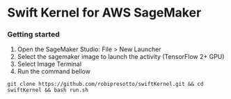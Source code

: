 # Swift Kernel for AWS SageMaker

### Getting started
1. Open the SageMaker Studio: File > New Launcher
2. Select the sagemaker image to launch the activity (TensorFlow 2+ GPU)
3. Select Image Terminal
4. Run the command bellow

```
git clone https://github.com/robipresotto/swiftKernel.git && cd swiftKernel && bash run.sh
```
